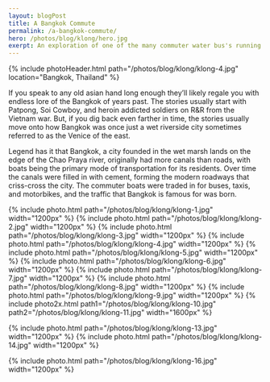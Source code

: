 ```yaml
---
layout: blogPost
title: A Bangkok Commute
permalink: /a-bangkok-commute/
hero: /photos/blog/klong/hero.jpg
exerpt: An exploration of one of the many commuter water bus's running daily in the canals that transverse Bangkok's urban landscape.
---
```


{% include photoHeader.html path="/photos/blog/klong/klong-4.jpg" location="Bangkok, Thailand" %}

<p>If you speak to any old asian hand long enough they’ll likely regale you with endless lore of the Bangkok of years past. The stories usually start with Patpong, Soi Cowboy, and heroin addicted soldiers on R&R from the Vietnam war. But, if you dig back even farther in time, the stories usually move onto how Bangkok was once just a wet riverside city sometimes referred to as the Venice of the east.</p>

<p> Legend has it that Bangkok, a city founded in the wet marsh lands on the edge of the Chao Praya river, originally had more canals than roads, with boats being the primary mode of transportation for its residents. Over time the canals were filled in with cement, forming the modern roadways that criss-cross the city. The commuter boats were traded in for buses, taxis, and motorbikes, and the traffic that Bangkok is famous for was born. </p>

{% include photo.html path="/photos/blog/klong/klong-1.jpg" width="1200px" %}
{% include photo.html path="/photos/blog/klong/klong-2.jpg" width="1200px" %}
{% include photo.html path="/photos/blog/klong/klong-3.jpg" width="1200px" %}
{% include photo.html path="/photos/blog/klong/klong-4.jpg" width="1200px" %}
{% include photo.html path="/photos/blog/klong/klong-5.jpg" width="1200px" %}
{% include photo.html path="/photos/blog/klong/klong-6.jpg" width="1200px" %}
{% include photo.html path="/photos/blog/klong/klong-7.jpg" width="1200px" %}
{% include photo.html path="/photos/blog/klong/klong-8.jpg" width="1200px" %}
{% include photo.html path="/photos/blog/klong/klong-9.jpg" width="1200px" %}
{% include photo2x.html path1="/photos/blog/klong/klong-10.jpg" path2="/photos/blog/klong/klong-11.jpg" width="1600px" %}
<!-- {% include photo.html path="/photos/blog/klong/klong-12.jpg" width="1200px" %} -->
{% include photo.html path="/photos/blog/klong/klong-13.jpg" width="1200px" %}
{% include photo.html path="/photos/blog/klong/klong-14.jpg" width="1200px" %}
<!-- {% include photo.html path="/photos/blog/klong/klong-15.jpg" width="1200px" %} -->
{% include photo.html path="/photos/blog/klong/klong-16.jpg" width="1200px" %}